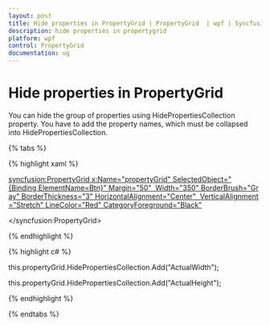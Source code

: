 ```yaml
---
layout: post
title: Hide properties in PropertyGrid | PropertyGrid  | wpf | Syncfusion
description: hide properties in propertygrid
platform: wpf
control: PropertyGrid 
documentation: ug
---
```


# Hide properties in PropertyGrid

You can hide the group of properties using HidePropertiesCollection property. You have to add the property names, which must be collapsed into HidePropertiesCollection.

{% tabs %}

{% highlight xaml %}

<syncfusion:PropertyGrid x:Name="propertyGrid" SelectedObject="{Binding ElementName=Btn}" Margin="50"  Width="350" BorderBrush="Gray" BorderThickness="3" HorizontalAlignment="Center"  VerticalAlignment="Stretch" LineColor="Red" CategoryForeground="Black">

</syncfusion:PropertyGrid>

{% endhighlight  %}

{% highlight c# %}

this.propertyGrid.HidePropertiesCollection.Add("ActualWidth");

this.propertyGrid.HidePropertiesCollection.Add("ActualHeight");

{% endhighlight  %}

{% endtabs %}
